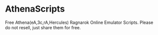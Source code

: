 AthenaScripts
=============

Free Athena(eA,3c,rA,Hercules) Ragnarok Online Emulator Scripts. Please do not resell, just share them for free.
